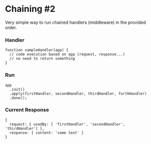 # Chaining #2

Very simple way to run chained handlers (middleware) in the provided order.

### Handler

```
function sampleHandler(app) {
  // code execution based on app (request, response...)
  // no need to return something
}
```

### Run

```
app
  .init()
  .apply(firstHandler, secondHandler, thirdHandler, forthHandler)
  .done();

```

### Current Response

```
{
  request: { usedBy: [ 'firstHandler', 'secondHandler', 'thirdHandler'] },
  response: { content: 'some text' }
}
```

